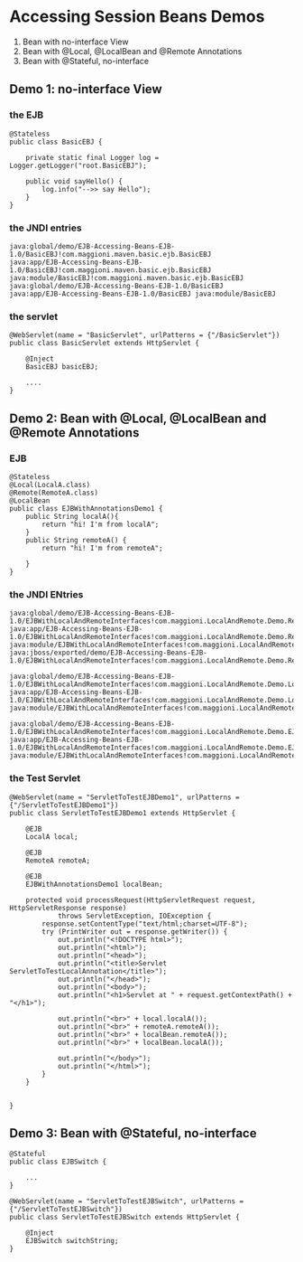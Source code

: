 Accessing Session Beans Demos
=============================


1. Bean with no-interface View
2. Bean with @Local, @LocalBean and @Remote Annotations
3. Bean with @Stateful, no-interface

## Demo 1: no-interface View


### the EJB
    @Stateless
    public class BasicEBJ {

        private static final Logger log = Logger.getLogger("root.BasicEBJ");

        public void sayHello() {
            log.info("-->> say Hello");
        }
    }

### the JNDI entries
    java:global/demo/EJB-Accessing-Beans-EJB-1.0/BasicEBJ!com.maggioni.maven.basic.ejb.BasicEBJ 
    java:app/EJB-Accessing-Beans-EJB-1.0/BasicEBJ!com.maggioni.maven.basic.ejb.BasicEBJ 
    java:module/BasicEBJ!com.maggioni.maven.basic.ejb.BasicEBJ 
    java:global/demo/EJB-Accessing-Beans-EJB-1.0/BasicEBJ 
    java:app/EJB-Accessing-Beans-EJB-1.0/BasicEBJ java:module/BasicEBJ


### the servlet
    @WebServlet(name = "BasicServlet", urlPatterns = {"/BasicServlet"})
    public class BasicServlet extends HttpServlet {

        @Inject
        BasicEBJ basicEBJ;

        ....
    }

## Demo 2: Bean with @Local, @LocalBean and @Remote Annotations

### EJB
    @Stateless
    @Local(LocalA.class)
    @Remote(RemoteA.class)
    @LocalBean
    public class EJBWithAnnotationsDemo1 {
        public String localA(){
            return "hi! I'm from localA";
        }
        public String remoteA() {
            return "hi! I'm from remoteA";

        }
    }   

### the JNDI ENtries
    java:global/demo/EJB-Accessing-Beans-EJB-1.0/EJBWithLocalAndRemoteInterfaces!com.maggioni.LocalAndRemote.Demo.RemoteA 
    java:app/EJB-Accessing-Beans-EJB-1.0/EJBWithLocalAndRemoteInterfaces!com.maggioni.LocalAndRemote.Demo.RemoteA 
    java:module/EJBWithLocalAndRemoteInterfaces!com.maggioni.LocalAndRemote.Demo.RemoteA 
    java:jboss/exported/demo/EJB-Accessing-Beans-EJB-1.0/EJBWithLocalAndRemoteInterfaces!com.maggioni.LocalAndRemote.Demo.RemoteA 

    java:global/demo/EJB-Accessing-Beans-EJB-1.0/EJBWithLocalAndRemoteInterfaces!com.maggioni.LocalAndRemote.Demo.LocalA 
    java:app/EJB-Accessing-Beans-EJB-1.0/EJBWithLocalAndRemoteInterfaces!com.maggioni.LocalAndRemote.Demo.LocalA 
    java:module/EJBWithLocalAndRemoteInterfaces!com.maggioni.LocalAndRemote.Demo.LocalA 

    java:global/demo/EJB-Accessing-Beans-EJB-1.0/EJBWithLocalAndRemoteInterfaces!com.maggioni.LocalAndRemote.Demo.EJBWithLocalAndRemoteInterfaces 
    java:app/EJB-Accessing-Beans-EJB-1.0/EJBWithLocalAndRemoteInterfaces!com.maggioni.LocalAndRemote.Demo.EJBWithLocalAndRemoteInterfaces 
    java:module/EJBWithLocalAndRemoteInterfaces!com.maggioni.LocalAndRemote.Demo.EJBWithLocalAndRemoteInterfaces

### the Test Servlet
    @WebServlet(name = "ServletToTestEJBDemo1", urlPatterns = {"/ServletToTestEJBDemo1"})
    public class ServletToTestEJBDemo1 extends HttpServlet {

        @EJB
        LocalA local;

        @EJB
        RemoteA remoteA;

        @EJB
        EJBWithAnnotationsDemo1 localBean;

        protected void processRequest(HttpServletRequest request, HttpServletResponse response)
                throws ServletException, IOException {
            response.setContentType("text/html;charset=UTF-8");
            try (PrintWriter out = response.getWriter()) {
                out.println("<!DOCTYPE html>");
                out.println("<html>");
                out.println("<head>");
                out.println("<title>Servlet ServletToTestLocalAnnotation</title>");            
                out.println("</head>");
                out.println("<body>");
                out.println("<h1>Servlet at " + request.getContextPath() + "</h1>");

                out.println("<br>" + local.localA());
                out.println("<br>" + remoteA.remoteA());
                out.println("<br>" + localBean.remoteA());
                out.println("<br>" + localBean.localA());

                out.println("</body>");
                out.println("</html>");
            }
        }


    }

## Demo 3: Bean with @Stateful, no-interface

    @Stateful
    public class EJBSwitch {

        ...
    }

    @WebServlet(name = "ServletToTestEJBSwitch", urlPatterns = {"/ServletToTestEJBSwitch"})
    public class ServletToTestEJBSwitch extends HttpServlet {

        @Inject
        EJBSwitch switchString;
    }
